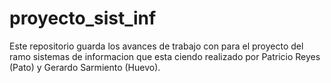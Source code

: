 # proyecto_sist_inf
Este repositorio guarda los avances de trabajo con para el proyecto del ramo sistemas de informacion que esta ciendo realizado por Patricio Reyes (Pato) y Gerardo Sarmiento (Huevo).
